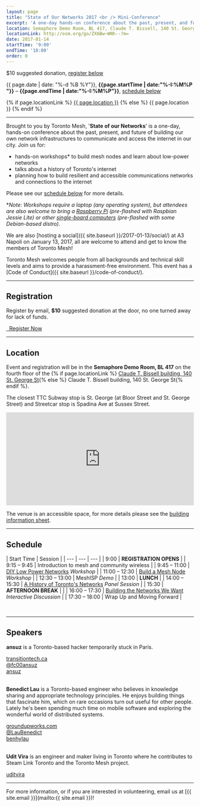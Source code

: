 ```yaml
---
layout: page
title: "State of Our Networks 2017 <br /> Mini-Conference"
excerpt: 'A one-day hands-on conference about the past, present, and future of building our own network infrastructures to access the internet in our city.'
location: Semaphore Demo Room, BL 417, Claude T. Bissell, 140 St. George St  
locationLink: http://osm.org/go/ZX6Bw~WNh--?m=
date: 2017-01-14
startTime: '9:00'
endTime: '18:00'
order: 0
---
```


<div class="event-time-location">
  <div class="event-meta">
    <i class="icon fa fa-ticket" aria-hidden="true"></i>
    <p class="event-cost event-meta-item">$10 suggested donation, <a href="#registration">register below</a>
    </p>
  </div>
  <div class="event-meta">
    <i class="icon fa fa-calendar-o" aria-hidden="true"></i>
    <p class="event-time event-meta-item">{{ page.date | date: "%-d %B %Y"}}, <strong>{{page.startTime | date:"%-I:%M%P "}}</strong> – <strong>{{page.endTime | date:"%-I:%M%P"}}</strong>, <a href="#schedule">schedule below</a></p>
  </div>
  <div class="event-meta">
    <i class="icon fa fa-map-marker" aria-hidden="true"></i>
    <p class="event-location event-meta-item">
    {% if page.locationLink %}
      <a href="{{page.locationLink}}" target="_blank">{{ page.location }}</a> <!--_-->
    {% else %}
      {{ page.location }}
    {% endif %}
    </p>
  </div>
</div>

***

Brought to you by Toronto Mesh, '**State of our Networks**' is a one-day, hands-on conference about the past, present, and future of building our own network infrastructures to communicate and access the internet in our city. Join us for:

- hands-on workshops* to build mesh nodes and learn about low-power networks
- talks about a history of Toronto's internet
- planning how to build resilient and accessible communications networks and connections to the internet

Please see our [schedule below](#schedule) for more details.

*_Note: Workshops require a laptop (any operating system), but attendees are also welcome to bring a [Raspberry Pi](https://en.wikipedia.org/wiki/Raspberry_Pi) (pre-flashed with Raspbian Jessie Lite) or other [single-board computers](https://en.wikipedia.org/wiki/Single-board_computer) (pre-flashed with some Debian-based distro)._

We are also [hosting a social]({{ site.baseurl }}/2017-01-13/social/) at A3 Napoli on January 13, 2017, all are welcome to attend and get to know the members of Toronto Mesh!

Toronto Mesh welcomes people from all backgrounds and technical skill levels and aims to provide a harassment-free environment. This event has a [Code of Conduct]({{ site.baseurl }}/code-of-conduct/).

***

## Registration

Register by email, **$10** suggested donation at the door, no one turned away for lack of funds.

<a class="button button-primary" href="mailto:{{ site.email }}?subject=State of Our Networks Registration" role="link"><i class="fa fa-ticket" aria-hidden="true"></i>&nbsp;&nbsp;Register Now</a>

***

## Location

Event and registration will be in the **Semaphore Demo Room, BL 417** on the fourth floor of the {% if page.locationLink %} <a href="{{page.locationLink}}" target="_blank">Claude T. Bissell building, 140 St. George St</a><!--_-->{% else %} Claude T. Bissell building, 140 St. George St{% endif %}.

The closest TTC Subway stop is St. George (at Bloor Street and St. George Street) and Streetcar stop is Spadina Ave at Sussex Street.

<iframe width="100%" height="250px" frameBorder="0" src="https://a.tiles.mapbox.com/v4/dcwalk.27eme78b/attribution,zoompan.html?access_token=pk.eyJ1IjoiZGN3YWxrIiwiYSI6ImNpZ3NzaWljdzA1ajdzeGtudTNzM3NnanYifQ.kA_-f8oD-sPwjPXfqcv1og"></iframe>

The venue is an accessible space, for more details please see the <a href="http://www.ace.utoronto.ca/website/accessibility/building_data/bl.pdf" target="_blank">building information sheet</a>.<!--_-->

***

## Schedule

| Start Time | Session |
| --- | --- | --- |
| 9:00 | **REGISTRATION OPENS** |
| 9:15 &ndash; 9:45 | Introduction to mesh and community wireless |
| 9:45 &ndash; 11:00 | [DIY Low Power Networks](https://github.com/tomeshnet/mini-conf-2017/blob/master/sessions/session-b.md) _Workshop_ |
| 11:00 &ndash; 12:30 | [Build a Mesh Node](https://github.com/tomeshnet/mini-conf-2017/blob/master/sessions/session-c.md) _Workshop_ |
| 12:30 &ndash; 13:00 | MeshISP _Demo_ |
| 13:00 | **LUNCH** |
| 14:00 &ndash; 15:30 | [A History of Toronto's Networks](https://github.com/tomeshnet/mini-conf-2017/blob/master/sessions/session-e.md) _Panel Session_ |
| 15:30 | **AFTERNOON BREAK** |  |
| 16:00 &ndash; 17:30 | [Building the Networks We Want](https://github.com/tomeshnet/mini-conf-2017/blob/master/sessions/session-f.md) _Interactive Discussion_ |
| 17:30 &ndash; 18:00 | Wrap Up and Moving Forward |

<br />

***

## Speakers

**ansuz** is a Toronto-based hacker temporarily stuck in Paris.

<div class="row">
  <div class="one-third column"><a href="https://transitiontech.ca/" target="_blank"><i class="fa fa-link" aria-hidden="true"></i>
  <span class="website">transitiontech.ca</span>
  </a></div>
  <div class="one-third column"><a href="https://twitter.com/fc00ansuz" target="_blank">
    <i class="icon fa fa-twitter" aria-hidden="true"></i>
    <span class="username">@fc00ansuz</span>
  </a></div>
  <div class="one-third column"><a href="https://github.com/ansuz" target="_blank">
    <i class="icon fa fa-github" aria-hidden="true"></i>
    <span class="username">ansuz</span>
  </a></div>
</div>
<br />

**Benedict Lau** is a Toronto-based engineer who believes in knowledge sharing and appropriate technology principles. He enjoys building things that fascinate him, which on rare occasions turn out useful for other people. Lately he's been spending much time on mobile software and exploring the wonderful world of distributed systems.

<div class="row">
  <div class="one-third column"><a href="http://www.groundupworks.com/" target="_blank"><i class="fa fa-link" aria-hidden="true"></i>
  <span class="website">groundupworks.com</span>
  </a></div>
  <div class="one-third column"><a href="https://twitter.com/LauBenedict" target="_blank">
    <i class="icon fa fa-twitter" aria-hidden="true"></i>
    <span class="username">@LauBenedict</span>
  </a></div>
  <div class="one-third column"><a href="https://github.com/benhylau" target="_blank">
    <i class="icon fa fa-github" aria-hidden="true"></i>
    <span class="username">benhylau</span>
  </a></div>
</div>
<br />

**Udit Vira** is an engineer and maker living in Toronto where he contributes to Steam Link Toronto and the Toronto Mesh project.

<div class="row">
  <div class="one-third column"><a href="https://github.com/uditvira" target="_blank">
    <i class="icon fa fa-github" aria-hidden="true"></i>
    <span class="username">uditvira</span>
  </a></div>
  <div class="one-third column"></div>
  <div class="one-third column"></div>
</div>

***

For more information, or if you are interested in volunteering, email us at [{{ site.email }}](mailto:{{ site.email }})!
